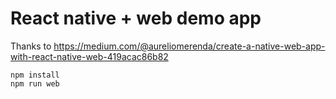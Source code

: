 # React native + web demo app

Thanks to https://medium.com/@aureliomerenda/create-a-native-web-app-with-react-native-web-419acac86b82  

```
npm install
npm run web
```